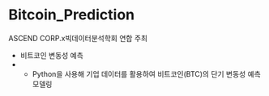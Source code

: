 # Bitcoin_Prediction
ASCEND CORP.x빅데이터분석학회 연합 주최 
- 비트코인 변동성 예측
- - Python을 사용해 기업 데이터를 활용하여 비트코인(BTC)의 단기 변동성 예측 모델링
